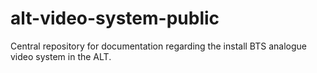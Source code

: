 # alt-video-system-public
Central repository for documentation regarding the install BTS analogue video system in the ALT.
